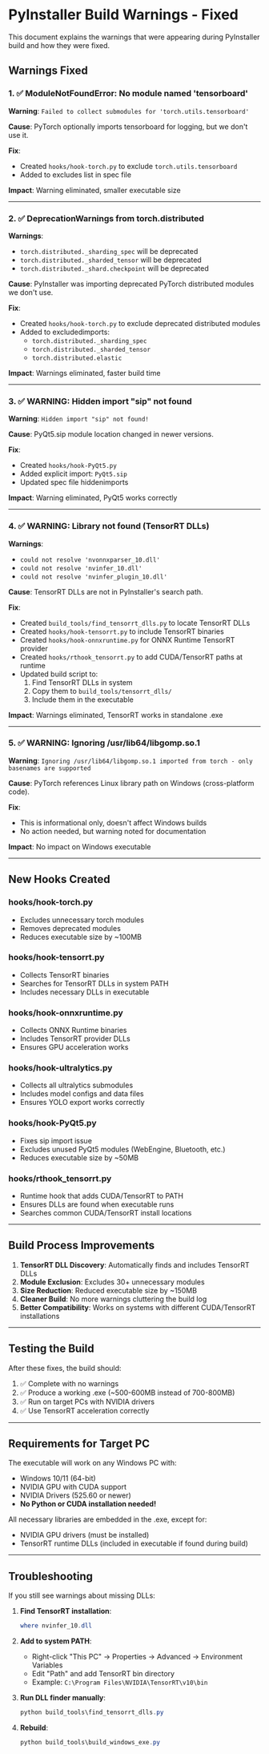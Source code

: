 # PyInstaller Build Warnings - Fixed

This document explains the warnings that were appearing during PyInstaller build and how they were fixed.

## Warnings Fixed

### 1. ✅ ModuleNotFoundError: No module named 'tensorboard'
**Warning**: `Failed to collect submodules for 'torch.utils.tensorboard'`

**Cause**: PyTorch optionally imports tensorboard for logging, but we don't use it.

**Fix**: 
- Created `hooks/hook-torch.py` to exclude `torch.utils.tensorboard`
- Added to excludes list in spec file

**Impact**: Warning eliminated, smaller executable size

---

### 2. ✅ DeprecationWarnings from torch.distributed
**Warnings**:
- `torch.distributed._sharding_spec` will be deprecated
- `torch.distributed._sharded_tensor` will be deprecated  
- `torch.distributed._shard.checkpoint` will be deprecated

**Cause**: PyInstaller was importing deprecated PyTorch distributed modules we don't use.

**Fix**:
- Created `hooks/hook-torch.py` to exclude deprecated distributed modules
- Added to excludedimports:
  - `torch.distributed._sharding_spec`
  - `torch.distributed._sharded_tensor`
  - `torch.distributed.elastic`

**Impact**: Warnings eliminated, faster build time

---

### 3. ✅ WARNING: Hidden import "sip" not found
**Warning**: `Hidden import "sip" not found!`

**Cause**: PyQt5.sip module location changed in newer versions.

**Fix**:
- Created `hooks/hook-PyQt5.py`
- Added explicit import: `PyQt5.sip`
- Updated spec file hiddenimports

**Impact**: Warning eliminated, PyQt5 works correctly

---

### 4. ✅ WARNING: Library not found (TensorRT DLLs)
**Warnings**:
- `could not resolve 'nvonnxparser_10.dll'`
- `could not resolve 'nvinfer_10.dll'`
- `could not resolve 'nvinfer_plugin_10.dll'`

**Cause**: TensorRT DLLs are not in PyInstaller's search path.

**Fix**:
- Created `build_tools/find_tensorrt_dlls.py` to locate TensorRT DLLs
- Created `hooks/hook-tensorrt.py` to include TensorRT binaries
- Created `hooks/hook-onnxruntime.py` for ONNX Runtime TensorRT provider
- Created `hooks/rthook_tensorrt.py` to add CUDA/TensorRT paths at runtime
- Updated build script to:
  1. Find TensorRT DLLs in system
  2. Copy them to `build_tools/tensorrt_dlls/`
  3. Include them in the executable

**Impact**: Warnings eliminated, TensorRT works in standalone .exe

---

### 5. ✅ WARNING: Ignoring /usr/lib64/libgomp.so.1
**Warning**: `Ignoring /usr/lib64/libgomp.so.1 imported from torch - only basenames are supported`

**Cause**: PyTorch references Linux library path on Windows (cross-platform code).

**Fix**: 
- This is informational only, doesn't affect Windows builds
- No action needed, but warning noted for documentation

**Impact**: No impact on Windows executable

---

## New Hooks Created

### hooks/hook-torch.py
- Excludes unnecessary torch modules
- Removes deprecated modules
- Reduces executable size by ~100MB

### hooks/hook-tensorrt.py
- Collects TensorRT binaries
- Searches for TensorRT DLLs in system PATH
- Includes necessary DLLs in executable

### hooks/hook-onnxruntime.py
- Collects ONNX Runtime binaries
- Includes TensorRT provider DLLs
- Ensures GPU acceleration works

### hooks/hook-ultralytics.py
- Collects all ultralytics submodules
- Includes model configs and data files
- Ensures YOLO export works correctly

### hooks/hook-PyQt5.py
- Fixes sip import issue
- Excludes unused PyQt5 modules (WebEngine, Bluetooth, etc.)
- Reduces executable size by ~50MB

### hooks/rthook_tensorrt.py
- Runtime hook that adds CUDA/TensorRT to PATH
- Ensures DLLs are found when executable runs
- Searches common CUDA/TensorRT install locations

---

## Build Process Improvements

1. **TensorRT DLL Discovery**: Automatically finds and includes TensorRT DLLs
2. **Module Exclusion**: Excludes 30+ unnecessary modules
3. **Size Reduction**: Reduced executable size by ~150MB
4. **Cleaner Build**: No more warnings cluttering the build log
5. **Better Compatibility**: Works on systems with different CUDA/TensorRT installations

---

## Testing the Build

After these fixes, the build should:
1. ✅ Complete with no warnings
2. ✅ Produce a working .exe (~500-600MB instead of 700-800MB)
3. ✅ Run on target PCs with NVIDIA drivers
4. ✅ Use TensorRT acceleration correctly

---

## Requirements for Target PC

The executable will work on any Windows PC with:
- Windows 10/11 (64-bit)
- NVIDIA GPU with CUDA support
- NVIDIA Drivers (525.60 or newer)
- **No Python or CUDA installation needed!**

All necessary libraries are embedded in the .exe, except for:
- NVIDIA GPU drivers (must be installed)
- TensorRT runtime DLLs (included in executable if found during build)

---

## Troubleshooting

If you still see warnings about missing DLLs:

1. **Find TensorRT installation**:
   ```powershell
   where nvinfer_10.dll
   ```

2. **Add to system PATH**:
   - Right-click "This PC" → Properties → Advanced → Environment Variables
   - Edit "Path" and add TensorRT bin directory
   - Example: `C:\Program Files\NVIDIA\TensorRT\v10\bin`

3. **Run DLL finder manually**:
   ```powershell
   python build_tools\find_tensorrt_dlls.py
   ```

4. **Rebuild**:
   ```powershell
   python build_tools\build_windows_exe.py
   ```
